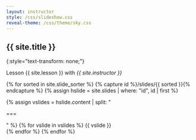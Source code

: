 ```yaml
---
layout: instructor
style: /css/slideshow.css
reveal-theme: /css/theme/sky.css
---
```


<section markdown="1">

# {{ site.title }}
{:style="text-transform: none;"}

Lesson {{ site.lesson }} with *{{ site.instructor }}*

</section>

{% for sorted in site.slide_sorter %}
{% capture id %}/slides/{{ sorted }}{% endcapture %}
{% assign hslide = site.slides | where: "id", id | first %}
<section>
{% assign vslides = hslide.content | split: "<p>===</p>" %}
{% for vslide in vslides %}
<section{% if hslide.background %} data-background="{{ site.baseurl }}{{ hslide.background }}"{% endif %}{% if hslide.class %} class="{{ hslide.class }}"{% endif %}>
{{ vslide }}
</section>
{% endfor %}
</section>
{% endfor %}
